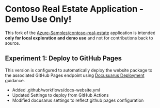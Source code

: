 # Contoso Real Estate Application - Demo Use Only!

This fork of the [Azure-Samples/contoso-real-estate](https://github.com/Azure-Samples/contoso-real-estate) application is intended **only for local exploration and demo use** and not for contributions back to source.

## Experiment 1: Deploy to GitHub Pages

This version is configured to automatically deploy the website package to the associated GitHub Pages endpoint using [Docusuarus Deployment](https://docusaurus.io/docs/deployment#deploying-to-github-pages) guidance.
 - Added .github/workflows/docs-website.yml
 - Updated Settings to deploy from GitHub Actions
 - Modified docusarus settings to reflect github pages configuration